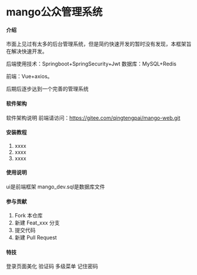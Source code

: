 # mango公众管理系统

#### 介绍
市面上见过有太多的后台管理系统，但是简约快速开发的暂时没有发现，本框架旨在解决快速开发。

后端使用技术：Springboot+SpringSecurity+Jwt 数据库：MySQL+Redis 

前端：Vue+axios。

后期后逐步达到一个完善的管理系统

#### 软件架构
软件架构说明
前端请访问：https://gitee.com/qingtengpai/mango-web.git

#### 安装教程

1.  xxxx
2.  xxxx
3.  xxxx

#### 使用说明

ui是前端框架
mango_dev.sql是数据库文件

#### 参与贡献

1.  Fork 本仓库
2.  新建 Feat_xxx 分支
3.  提交代码
4.  新建 Pull Request


#### 特技

登录页面美化 验证码 多级菜单 记住密码
